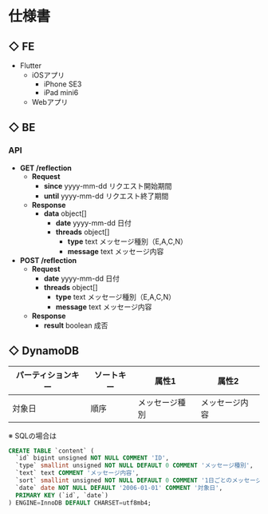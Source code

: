 # 仕様書
## ◇ FE
* Flutter
    * iOSアプリ
        * iPhone SE3
        * iPad mini6
    * Webアプリ

## ◇ BE
### API
* **GET /reflection**
    * **Request**
        * **since** yyyy-mm-dd リクエスト開始期間
        * **until** yyyy-mm-dd リクエスト終了期間
    * **Response**
        * **data** object[]
            * **date** yyyy-mm-dd 日付
            * **threads** object[]
                * **type** text メッセージ種別（E,A,C,N）
                * **message** text メッセージ内容
* **POST /reflection**
    * **Request**
        * **date** yyyy-mm-dd 日付
        * **threads** object[]
            * **type** text メッセージ種別（E,A,C,N）
            * **message** text メッセージ内容
    * **Response**
        * **result** boolean 成否

## ◇ DynamoDB
| パーティションキー | ソートキー |    属性1      |    属性2     |
| --------------- | -------- | ------------ | ------------ |
| 対象日           | 順序      | メッセージ種別 | メッセージ内容 |

※ SQLの場合は
```sql
CREATE TABLE `content` (
  `id` bigint unsigned NOT NULL COMMENT 'ID',
  `type` smallint unsigned NOT NULL DEFAULT 0 COMMENT 'メッセージ種別',
  `text` text COMMENT 'メッセージ内容',
  `sort` smallint unsigned NOT NULL DEFAULT 0 COMMENT '1日ごとのメッセージの順番',
  `date` date NOT NULL DEFAULT '2006-01-01' COMMENT '対象日',
  PRIMARY KEY (`id`, `date`)
) ENGINE=InnoDB DEFAULT CHARSET=utf8mb4;
```